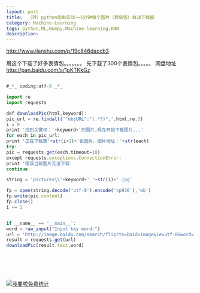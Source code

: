 ```yaml
---
layout: post
title:  （转）python爬虫实战——5分钟做个图片（表情包）自动下载器
category: Machine-Learning
tags: python,ML,Numpy,Machine-learning,KNN
description: 
---
```


http://www.jianshu.com/p/19c846daccb3


用这个下载了好多表情包。。。。。。。  先下载了300个表情包。。。。。 网盘地址  http://pan.baidu.com/s/1pKTKkGz

```javascript

#_*_ coding:utf-8 _*_

import re
import requests

def downloadPic(html,keyword):
pic_url = re.findall('"objURL":"(.*?)",',html,re.S)
i = 0
print '找到关键词：'+keyword+'的图片,现在开始下载图片...'
for each in pic_url:
print '正在下载第'+str(i+1)+'张图片，图片地址：'+str(each)
try:
pic = requests.get(each,timeout=10)
except requests.exceptions.ConnectionError:
print '错误当前图片无法下载'
continue

string = 'pictures\\'+keyword+'_'+str(i)+'.jpg'

fp = open(string.decode('utf-8').encode('cp936'),'wb')
fp.write(pic.content)
fp.close()
i += 1


if __name__ == '__main__':
word = raw_input("Input key word:")
url = 'http://image.baidu.com/search/flip?tn=baiduimage&ie=utf-8&word='+word+'&ct=201326592&v=flip'
result = requests.get(url)
downloadPic(result.text,word)







```


<script language="javascript" type="text/javascript" src="//js.users.51.la/19176892.js"></script>
<noscript><a href="//www.51.la/?19176892" target="_blank"><img alt="&#x6211;&#x8981;&#x5566;&#x514D;&#x8D39;&#x7EDF;&#x8BA1;" src="//img.users.51.la/19176892.asp" style="border:none" /></a></noscript>

